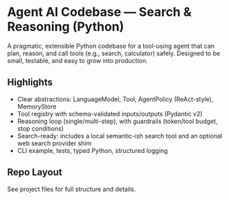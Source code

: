 # Agent AI Codebase — Search & Reasoning (Python)

A pragmatic, extensible Python codebase for a tool-using agent that can plan, reason, and call tools (e.g., search, calculator) safely. Designed to be small, testable, and easy to grow into production.

## Highlights
- Clear abstractions: LanguageModel, Tool, AgentPolicy (ReAct-style), MemoryStore
- Tool registry with schema-validated inputs/outputs (Pydantic v2)
- Reasoning loop (single/multi-step), with guardrails (token/tool budget, stop conditions)
- Search-ready: includes a local semantic-ish search tool and an optional web search provider shim
- CLI example, tests, typed Python, structured logging

## Repo Layout
See project files for full structure and details.
